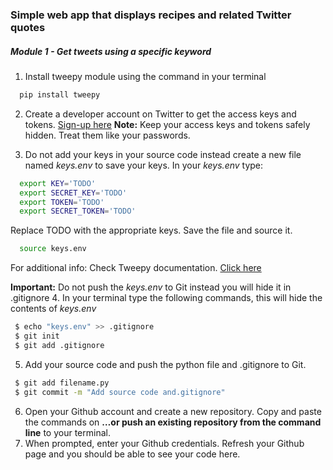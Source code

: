 ### Simple web app that displays recipes and related Twitter quotes

##### Module 1 - Get tweets using a specific keyword

1. Install tweepy module using the command in your terminal
```bash
  pip install tweepy
```

2. Create a developer account on Twitter to get the access keys and tokens. [Sign-up here](https://developer.twitter.com/en/apply-for-access)
   __Note:__ Keep your access keys and tokens safely hidden. Treat them like your passwords.

3. Do not add your keys in your source code instead create a new file named _keys.env_ to save your keys. In your _keys.env_ type:
```bash
  export KEY='TODO'
  export SECRET_KEY='TODO'
  export TOKEN='TODO'
  export SECRET_TOKEN='TODO'
```
  Replace TODO with the appropriate keys. Save the file and source it.
  ```bash
    source keys.env
  ```
  For additional info: Check Tweepy documentation. [Click here](http://docs.tweepy.org/en/v3.5.0/auth_tutorial.html)
 
 __Important:__ Do not push the _keys.env_ to Git instead you will hide it in .gitignore
 4. In your terminal type the following commands, this will hide the contents of _keys.env_
 ```bash
  $ echo "keys.env" >> .gitignore
  $ git init
  $ git add .gitignore
 ```
 
 5. Add your source code and push the python file and .gitignore to Git.
 ```bash
  $ git add filename.py
  $ git commit -m "Add source code and.gitignore"
 ```
 
 6. Open your Github account and create a new repository. Copy and paste the commands on __…or push an existing repository from the command line__ to your terminal.
 7. When prompted, enter your Github credentials. Refresh your Github page and you should be able to see your code here.
 
 
 
 
